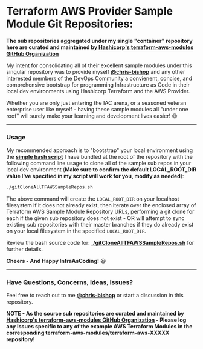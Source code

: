 # Terraform AWS Provider Sample Module Git Repositories:

**The sub repositories aggregated under my single "container" repository here are curated and maintained by [Hashicorp's terraform-aws-modules GitHub Organization](https://github.com/orgs/terraform-aws-modules/repositories)**

My intent for consolidating all of their excellent sample modules under this singular repository was to provide myself **[@chris-bishop](https://github.com/chris-bishop)** and any other interested members of the DevOps Community a convienent, concise, and comprehensive bootstrap for programming Infrastructure as Code in their local dev environments using Hashicorp Terraform and the AWS Provider.

Whether you are only just entering the IAC arena, or a seasoned veteran enterprise user like myself - having these sample modules all "under one roof" will surely make your learning and development lives easier! :smiley:

----

### Usage

My recommended approach is to "bootstrap" your local environment using the **[simple bash script](https://github.com/chris-bishop/terraform-aws-modules-full/blob/main/gitCloneAllTFAWSSampleRepos.sh)** I have bundled at the root of the repository with the following command line usage to clone all of the sample sub repos in your local dev environment (**Make sure to confirm the default LOCAL_ROOT_DIR value I've specified in my script will work for you, modify as needed**):

```bash
./gitCloneAllTFAWSSampleRepos.sh
```
The above command will create the `LOCAL_ROOT_DIR` on your localhost filesystem if it does not already exist, then iterate over the enclosed array of Terraform AWS Sample Module Repository URLs, performing a git clone for each if the given sub repository does not exist - OR will attempt to sync existing sub repositories with their master branches if they do already exist on your local filesystem in the specified `LOCAL_ROOT_DIR`.

Review the bash source code for: **[./gitCloneAllTFAWSSampleRepos.sh](https://github.com/chris-bishop/terraform-aws-modules-full/blob/main/gitCloneAllTFAWSSampleRepos.sh)** for further details.

**Cheers - And Happy InfraAsCoding!** :smiley:

----

### Have Questions, Concerns, Ideas, Issues?

Feel free to reach out to me **[@chris-bishop](https://github.com/chris-bishop)** or start a discussion in this repository.

**NOTE - As the source sub repositories are curated and maintained by [Hashicorp's terraform-aws-modules GitHub Organization](https://github.com/orgs/terraform-aws-modules/repositories) - Please log any Issues specific to any of the example AWS Terraform Modules in the corresponding terraform-aws-modules/terraform-aws-XXXXX repository!**